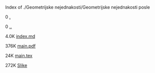 Index of ./Geometrijske nejednakosti/Geometrijske nejednakosti posle

0 [.](.)

0 [..](..)

4.0K [index.md](index.md)

376K [main.pdf](main.pdf)

24K [main.tex](main.tex)

272K [Slike](Slike)

